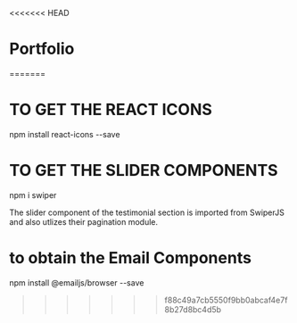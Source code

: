 <<<<<<< HEAD
# Portfolio
=======
# TO GET THE REACT ICONS 
npm install react-icons --save

# TO GET THE SLIDER COMPONENTS 

npm i swiper

The slider component of the testimonial section is imported from SwiperJS and also utlizes their pagination module.

# to obtain the  Email Components 
npm install @emailjs/browser --save
>>>>>>> f88c49a7cb5550f9bb0abcaf4e7f8b27d8bc4d5b
